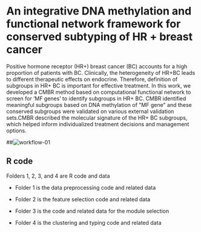 # An integrative DNA methylation and functional network framework for conserved subtyping of HR + breast cancer

Positive hormone receptor (HR+) breast cancer (BC) accounts for a high proportion of patients with BC. Clinically, the heterogeneity of HR+BC leads to different therapeutic effects on endocrine. Therefore, definition of subgroups in HR+ BC is important for effective treatment. In this work, we developed a CMBR method based on computational functional network to screen for ‘MF genes’ to identify subgroups in HR+ BC. CMBR identified meaningful subgroups based on DNA methylation of "MF gene" and these conserved subgroups were validated on various external validation sets.CMBR described the molecular signature of the HR+ BC subgroups, which helped inform individualized treatment decisions and management options.


##![workflow-01](https://user-images.githubusercontent.com/97509376/236116802-47dd7cd5-9cc7-432c-8cf9-65bfebc26b1b.png)


## R code

Folders 1, 2, 3, and 4 are R code and data

* Folder 1 is the data preprocessing code and related data

* Folder 2 is the feature selection code and related data

* Folder 3 is the code and related data for the module selection

* Folder 4 is the clustering and typing code and related data

